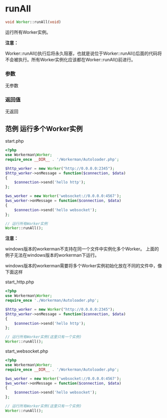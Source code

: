 # runAll
```php
void Worker::runAll(void)
```
运行所有Worker实例。

**注意：**

Worker::runAll()执行后将永久阻塞，也就是说位于Worker::runAll()后面的代码将不会被执行。所有Worker实例化应该都在Worker::runAll()前进行。

### 参数
无参数



### 返回值
无返回

## 范例 运行多个Worker实例

start.php

```php
<?php
use Workerman\Worker;
require_once __DIR__ . '/Workerman/Autoloader.php';

$http_worker = new Worker("http://0.0.0.0:2345");
$http_worker->onMessage = function($connection, $data)
{
    $connection->send('hello http');
};

$ws_worker = new Worker('websocket://0.0.0.0:4567');
$ws_worker->onMessage = function($connection, $data)
{
    $connection->send('hello websocket');
};

// 运行所有Worker实例
Worker::runAll();
```


**注意：**

windows版本的workerman不支持在同一个文件中实例化多个Worker。
上面的例子无法在windows版本的workerman下运行。

windows版本的workerman需要将多个Worker实例初始化放在不同的文件中，像下面这样

start_http.php


```php
<?php
use Workerman\Worker;
require_once './Workerman/Autoloader.php';

$http_worker = new Worker("http://0.0.0.0:2345");
$http_worker->onMessage = function($connection, $data)
{
    $connection->send('hello http');
};

// 运行所有Worker实例(这里只有一个实例)
Worker::runAll();
```

start_websocket.php


```php
<?php
use Workerman\Worker;
require_once __DIR__ . '/Workerman/Autoloader.php';

$ws_worker = new Worker('websocket://0.0.0.0:4567');
$ws_worker->onMessage = function($connection, $data)
{
    $connection->send('hello websocket');
};

// 运行所有Worker实例(这里只有一个实例)
Worker::runAll();
```




